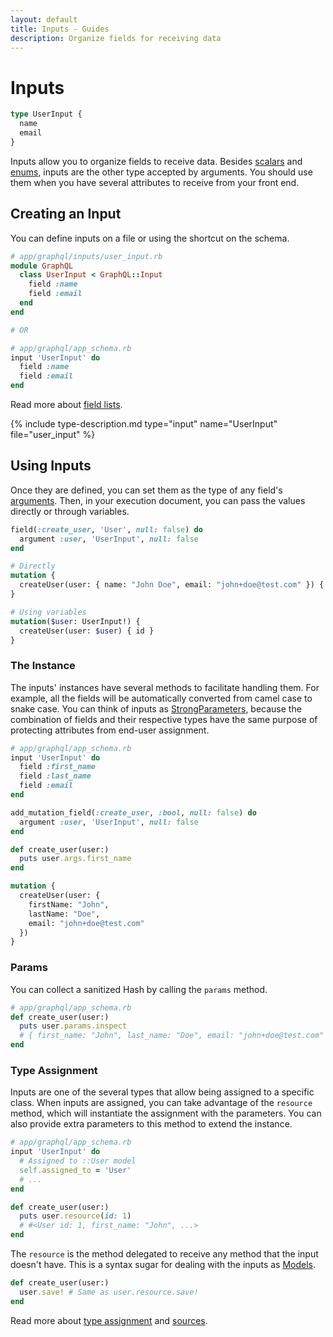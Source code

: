 ```yaml
---
layout: default
title: Inputs - Guides
description: Organize fields for receiving data
---
```


# Inputs

```graphql
type UserInput {
  name
  email
}
```

Inputs allow you to organize fields to receive data. Besides [scalars](/guide/scalars) and
[enums](/guide/enums), inputs are the other type accepted by arguments. You should use
them when you have several attributes to receive from your front end.

## Creating an Input

You can define inputs on a file or using the shortcut on the schema.

```ruby
# app/graphql/inputs/user_input.rb
module GraphQL
  class UserInput < GraphQL::Input
    field :name
    field :email
  end
end

# OR

# app/graphql/app_schema.rb
input 'UserInput' do
  field :name
  field :email
end
```

Read more about [field lists](/guides/field-lists).

{% include type-description.md type="input" name="UserInput" file="user_input" %}

## Using Inputs

Once they are defined, you can set them as the type of any field's [arguments](/guides/arguments).
Then, in your execution document, you can pass the values directly or through variables.

```ruby
field(:create_user, 'User', null: false) do
  argument :user, 'UserInput', null: false
end
```

```graphql
# Directly
mutation {
  createUser(user: { name: "John Doe", email: "john+doe@test.com" }) { id }
}

# Using variables
mutation($user: UserInput!) {
  createUser(user: $user) { id }
}
```

### The Instance

The inputs' instances have several methods to facilitate handling them. For example,
all the fields will be automatically converted from camel case to snake case. You can
think of inputs as
<a href="https://edgeapi.rubyonrails.org/classes/ActionController/StrongParameters.html" target="_blank" rel="external nofollow">StrongParameters</a>,
because the combination of fields and their respective types have the same purpose of
protecting attributes from end-user assignment.

```ruby
# app/graphql/app_schema.rb
input 'UserInput' do
  field :first_name
  field :last_name
  field :email
end

add_mutation_field(:create_user, :bool, null: false) do
  argument :user, 'UserInput', null: false
end

def create_user(user:)
  puts user.args.first_name
end
```

```graphql
mutation {
  createUser(user: {
    firstName: "John",
    lastName: "Doe",
    email: "john+doe@test.com"
  })
}
```

### Params

You can collect a sanitized Hash by calling the `params` method.

```ruby
# app/graphql/app_schema.rb
def create_user(user:)
  puts user.params.inspect
  # { first_name: "John", last_name: "Doe", email: "john+doe@test.com" }
end
```

### Type Assignment

Inputs are one of the several types that allow being assigned to a specific class.
When inputs are assigned, you can take advantage of the `resource` method, which will
instantiate the assignment with the parameters. You can also provide extra parameters
to this method to extend the instance.

```ruby
# app/graphql/app_schema.rb
input 'UserInput' do
  # Assigned to ::User model
  self.assigned_to = 'User'
  # ...
end

def create_user(user:)
  puts user.resource(id: 1)
  # #<User id: 1, first_name: "John", ...>
end
```

The `resource` is the method delegated to receive any method that the input doesn't have.
This is a syntax sugar for dealing with the inputs as
<a href="https://api.rubyonrails.org/classes/ActiveRecord/Base.html" target="_blank" rel="external nofollow">Models</a>.

```ruby
def create_user(user:)
  user.save! # Same as user.resource.save!
end
```

Read more about [type assignment](/guides/type-assignment) and [sources](/guides/sources).
